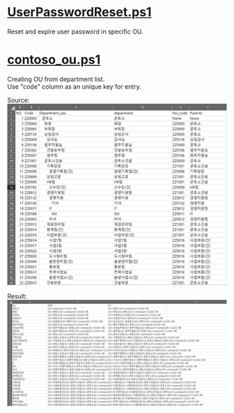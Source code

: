 # [UserPasswordReset.ps1](https://github.com/scho89/PowerShell/blob/master/ActiveDirectory/UserPasswordReset.ps1)  
Reset and expire user password in specific OU.

# [contoso_ou.ps1](https://github.com/scho89/PowerShell/blob/master/ActiveDirectory/contoso_OU.ps1)  
Creating OU from department list.   
Use "code" column as an unique key for entry.   

Source:   
![contoso_ou_source](./resources/contoso_ou_source.png)   

Result:   
![contoso_ou_result](./resources/contoso_ou_result.png)
   



